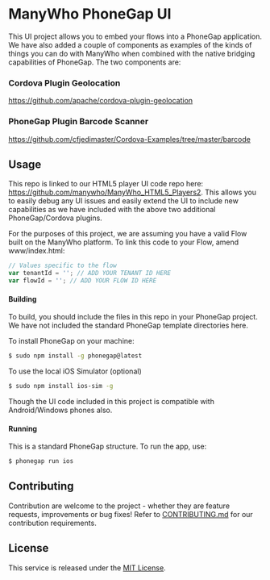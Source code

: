 ManyWho PhoneGap UI
===================

This UI project allows you to embed your flows into a PhoneGap application. We have also added a couple of components as examples
of the kinds of things you can do with ManyWho when combined with the native bridging capabilities of PhoneGap. The two components are:

### Cordova Plugin Geolocation
https://github.com/apache/cordova-plugin-geolocation

### PhoneGap Plugin Barcode Scanner
https://github.com/cfjedimaster/Cordova-Examples/tree/master/barcode

## Usage

This repo is linked to our HTML5 player UI code repo here: https://github.com/manywho/ManyWho_HTML5_Players2. This allows 
you to easily debug any UI issues and easily extend the UI to include new capabilities as we have included with the above
two additional PhoneGap/Cordova plugins.

For the purposes of this project, we are assuming you have a valid Flow built on the ManyWho platform. To link this code to
your Flow, amend www/index.html:

```javascript
// Values specific to the flow
var tenantId = ''; // ADD YOUR TENANT ID HERE
var flowId = ''; // ADD YOUR FLOW ID HERE
```

#### Building

To build, you should include the files in this repo in your PhoneGap project. We have not included the standard PhoneGap 
template directories here.

To install PhoneGap on your machine:
```bash
$ sudo npm install -g phonegap@latest
```

To use the local iOS Simulator (optional)
```bash
$ sudo npm install ios-sim -g
```

Though the UI code included in this project is compatible with Android/Windows phones also.

#### Running

This is a standard PhoneGap structure. To run the app, use:
```bash
$ phonegap run ios
```

## Contributing

Contribution are welcome to the project - whether they are feature requests, improvements or bug fixes! Refer to 
[CONTRIBUTING.md](CONTRIBUTING.md) for our contribution requirements.

## License

This service is released under the [MIT License](http://opensource.org/licenses/mit-license.php).
